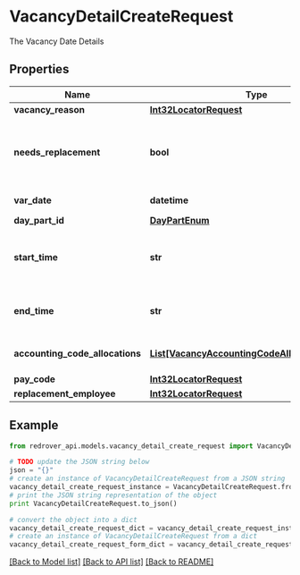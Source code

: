 # VacancyDetailCreateRequest

The Vacancy Date Details

## Properties

Name | Type | Description | Notes
------------ | ------------- | ------------- | -------------
**vacancy_reason** | [**Int32LocatorRequest**](Int32LocatorRequest.md) |  | [optional] 
**needs_replacement** | **bool** | If this Vacancy needs to be open for a Substitute to fill | [optional] 
**var_date** | **datetime** | The Date of this Detail | [optional] 
**day_part_id** | [**DayPartEnum**](DayPartEnum.md) |  | [optional] 
**start_time** | **str** | The time of day this Vacancy Detail begins | [optional] 
**end_time** | **str** | The time of day this Vacancy Detail ends | [optional] 
**accounting_code_allocations** | [**List[VacancyAccountingCodeAllocationRequest]**](VacancyAccountingCodeAllocationRequest.md) | Accounting code allocations | [optional] 
**pay_code** | [**Int32LocatorRequest**](Int32LocatorRequest.md) |  | [optional] 
**replacement_employee** | [**Int32LocatorRequest**](Int32LocatorRequest.md) |  | [optional] 

## Example

```python
from redrover_api.models.vacancy_detail_create_request import VacancyDetailCreateRequest

# TODO update the JSON string below
json = "{}"
# create an instance of VacancyDetailCreateRequest from a JSON string
vacancy_detail_create_request_instance = VacancyDetailCreateRequest.from_json(json)
# print the JSON string representation of the object
print VacancyDetailCreateRequest.to_json()

# convert the object into a dict
vacancy_detail_create_request_dict = vacancy_detail_create_request_instance.to_dict()
# create an instance of VacancyDetailCreateRequest from a dict
vacancy_detail_create_request_form_dict = vacancy_detail_create_request.from_dict(vacancy_detail_create_request_dict)
```
[[Back to Model list]](../README.md#documentation-for-models) [[Back to API list]](../README.md#documentation-for-api-endpoints) [[Back to README]](../README.md)


